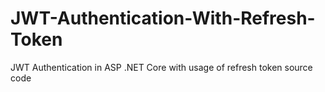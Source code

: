 # JWT-Authentication-With-Refresh-Token
JWT Authentication in ASP .NET Core with usage of refresh token source code
